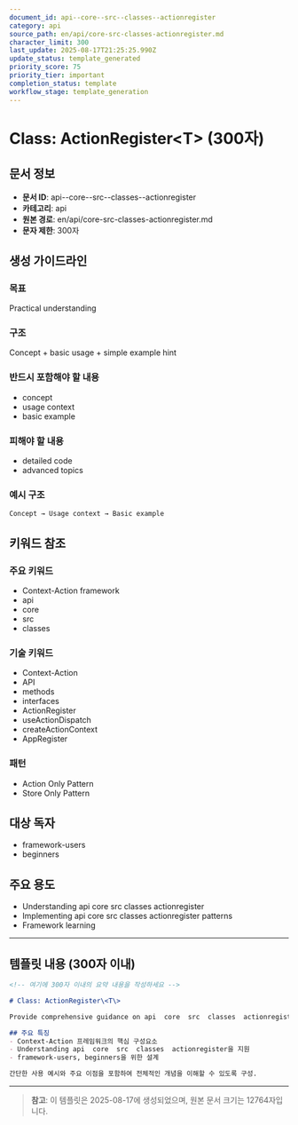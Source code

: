 ```yaml
---
document_id: api--core--src--classes--actionregister
category: api
source_path: en/api/core-src-classes-actionregister.md
character_limit: 300
last_update: 2025-08-17T21:25:25.990Z
update_status: template_generated
priority_score: 75
priority_tier: important
completion_status: template
workflow_stage: template_generation
---
```


# Class: ActionRegister\<T\> (300자)

## 문서 정보
- **문서 ID**: api--core--src--classes--actionregister
- **카테고리**: api
- **원본 경로**: en/api/core-src-classes-actionregister.md
- **문자 제한**: 300자

## 생성 가이드라인

### 목표
Practical understanding

### 구조
Concept + basic usage + simple example hint

### 반드시 포함해야 할 내용
- concept
- usage context
- basic example

### 피해야 할 내용  
- detailed code
- advanced topics

### 예시 구조
```
Concept → Usage context → Basic example
```

## 키워드 참조

### 주요 키워드
- Context-Action framework
- api
- core
- src
- classes

### 기술 키워드
- Context-Action
- API
- methods
- interfaces
- ActionRegister
- useActionDispatch
- createActionContext
- AppRegister

### 패턴
- Action Only Pattern
- Store Only Pattern

## 대상 독자
- framework-users
- beginners

## 주요 용도
- Understanding api  core  src  classes  actionregister
- Implementing api  core  src  classes  actionregister patterns
- Framework learning

---

## 템플릿 내용 (300자 이내)

```markdown
<!-- 여기에 300자 이내의 요약 내용을 작성하세요 -->

# Class: ActionRegister\<T\>

Provide comprehensive guidance on api  core  src  classes  actionregister

## 주요 특징
- Context-Action 프레임워크의 핵심 구성요소
- Understanding api  core  src  classes  actionregister을 지원
- framework-users, beginners을 위한 설계

간단한 사용 예시와 주요 이점을 포함하여 전체적인 개념을 이해할 수 있도록 구성.
```

---

> **참고**: 이 템플릿은 2025-08-17에 생성되었으며, 
> 원본 문서 크기는 12764자입니다.
